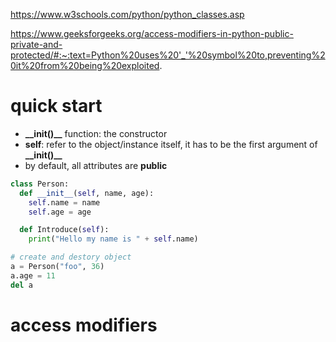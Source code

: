 https://www.w3schools.com/python/python_classes.asp

https://www.geeksforgeeks.org/access-modifiers-in-python-public-private-and-protected/#:~:text=Python%20uses%20'_'%20symbol%20to,preventing%20it%20from%20being%20exploited.


# quick start
- **\_\_init()\_\_** function: the constructor
- **self**: refer to the object/instance itself, it has to be the first argument of **\_\_init()\_\_**
- by default, all attributes are **public**
```python
class Person:
  def __init__(self, name, age):
    self.name = name
    self.age = age

  def Introduce(self):
    print("Hello my name is " + self.name)

# create and destory object
a = Person("foo", 36)
a.age = 11
del a
```

# access modifiers

